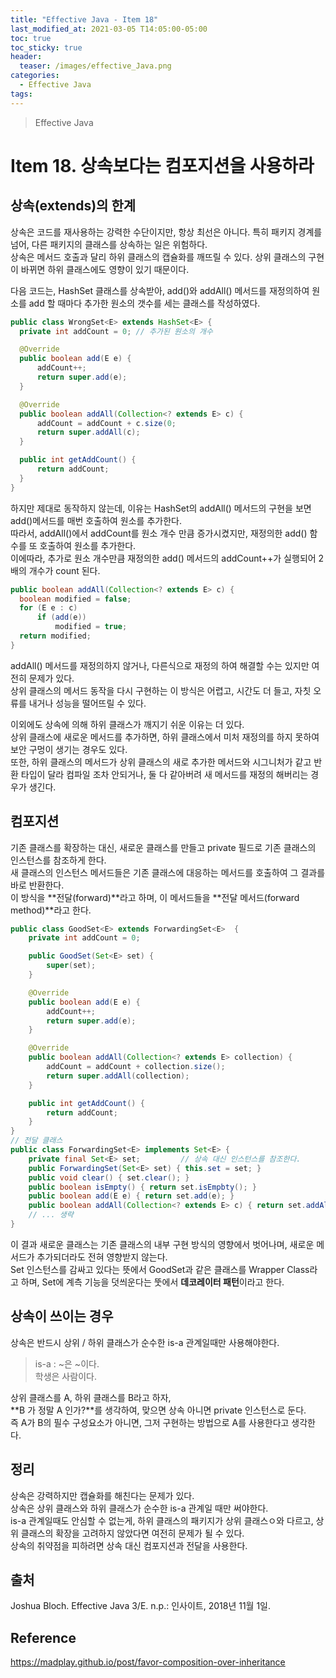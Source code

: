 ```yaml
---
title: "Effective Java - Item 18"
last_modified_at: 2021-03-05 T14:05:00-05:00
toc: true
toc_sticky: true
header:
  teaser: /images/effective_Java.png
categories: 
  - Effective Java
tags:
---
```


> Effective Java

Item 18. 상속보다는 컴포지션을 사용하라
=============
## 상속(extends)의 한계
상속은 코드를 재사용하는 강력한 수단이지만, 항상 최선은 아니다. 특히 패키지 경계를 넘어, 다른 패키지의 클래스를 상속하는 일은 위험하다.  
상속은 메서드 호출과 달리 하위 클래스의 캡슐화를 깨뜨릴 수 있다. 상위 클래스의 구현이 바뀌면 하위 클래스에도 영향이 있기 때문이다.  

다음 코드는, HashSet 클래스를 상속받아, add()와 addAll() 메서드를 재정의하여 원소를 add 할 때마다 추가한 원소의 갯수를 세는 클래스를 작성하였다.  
```java
public class WrongSet<E> extends HashSet<E> {
  private int addCount = 0; // 추가된 원소의 개수

  @Override
  public boolean add(E e) {
      addCount++;
      return super.add(e);
  }

  @Override
  public boolean addAll(Collection<? extends E> c) {
      addCount = addCount + c.size(0;
      return super.addAll(c);
  }

  public int getAddCount() {
      return addCount;
  }
}
```
하지만 제대로 동작하지 않는데, 이유는 HashSet의 addAll() 메서드의 구현을 보면 add()메서드를 매번 호출하여 원소를 추가한다.  
따라서, addAll()에서 addCount를 원소 개수 만큼 증가시켰지만, 재정의한 add() 함수를 또 호출하여 원소를 추가한다.  
이에따라, 추가로 원소 개수만큼 재정의한 add() 메서드의 addCount++가 실행되어 2배의 개수가 count 된다.  
```java
public boolean addAll(Collection<? extends E> c) {
  boolean modified = false;
  for (E e : c)
      if (add(e))
          modified = true;
  return modified;
}
```
addAll() 메서드를 재정의하지 않거나, 다른식으로 재정의 하여 해결할 수는 있지만 여전히 문제가 있다.  
상위 클래스의 메서드 동작을 다시 구현하는 이 방식은 어렵고, 시간도 더 들고, 자칫 오류를 내거나 성능을 떨어뜨릴 수 있다.  

이외에도 상속에 의해 하위 클래스가 깨지기 쉬운 이유는 더 있다.  
상위 클래스에 새로운 메서드를 추가하면, 하위 클래스에서 미처 재정의를 하지 못하여 보안 구멍이 생기는 경우도 있다.  
또한, 하위 클래스의 메서드가 상위 클래스의 새로 추가한 메서드와 시그니처가 같고 반환 타입이 달라 컴파일 조차 안되거나, 둘 다 같아버려 새 메서드를 재정의 해버리는 경우가 생긴다.  

## 컴포지션
기존 클래스를 확장하는 대신, 새로운 클래스를 만들고 private 필드로 기존 클래스의 인스턴스를 참조하게 한다.  
새 클래스의 인스턴스 메서드들은 기존 클래스에 대응하는 메서드를 호출하여 그 결과를 바로 반환한다.  
이 방식을 **전달(forward)**라고 하며, 이 메서드들을 **전달 메서드(forward method)**라고 한다.  
```java
public class GoodSet<E> extends ForwardingSet<E>  {
    private int addCount = 0;

    public GoodSet(Set<E> set) {
        super(set);
    }

    @Override
    public boolean add(E e) {
        addCount++;
        return super.add(e);
    }

    @Override
    public boolean addAll(Collection<? extends E> collection) {
        addCount = addCount + collection.size();
        return super.addAll(collection);
    }

    public int getAddCount() {
        return addCount;
    }
}
// 전달 클래스
public class ForwardingSet<E> implements Set<E> {
    private final Set<E> set;         // 상속 대신 인스턴스를 참조한다.
    public ForwardingSet(Set<E> set) { this.set = set; }
    public void clear() { set.clear(); }
    public boolean isEmpty() { return set.isEmpbty(); }
    public boolean add(E e) { return set.add(e); }
    public boolean addAll(Collection<? extends E> c) { return set.addAll(c); }
    // ... 생략
}
```
이 결과 새로운 클래스는 기존 클래스의 내부 구현 방식의 영향에서 벗어나며, 새로운 메서드가 추가되더라도 전혀 영향받지 않는다.  
Set 인스턴스를 감싸고 있다는 뜻에서 GoodSet과 같은 클래스를 Wrapper Class라고 하며, Set에 계측 기능을 덧씌운다는 뚯에서 **데코레이터 패턴**이라고 한다.  

## 상속이 쓰이는 경우
상속은 반드시 상위 / 하위 클래스가 순수한 is-a 관계일때만 사용해야한다.  
> is-a : ~은 ~이다.  
> 학생은 사람이다.  

상위 클래스를 A, 하위 클래스를 B라고 하자,  
**B 가 정말 A 인가?**를 생각하여, 맞으면 상속 아니면 private 인스턴스로 둔다.  
즉 A가 B의 필수 구성요소가 아니면, 그저 구현하는 방법으로 A를 사용한다고 생각한다.  

## 정리
상속은 강력하지만 캡슐화를 해친다는 문제가 있다.  
상속은 상위 클래스와 하위 클래스가 순수한 is-a 관계일 때만 써야한다.  
is-a 관계일때도 안심할 수 없는게, 하위 클래스의 패키지가 상위 클래스ㅇ와 다르고, 상위 클래스의 확장을 고려하지 않았다면 여전히 문제가 될 수 있다.  
상속의 취약점을 피하려면 상속 대신 컴포지션과 전달을 사용한다.  

## 출처
Joshua Bloch. Effective Java 3/E. n.p.: 인사이트, 2018년 11월 1일.  

## Reference
<https://madplay.github.io/post/favor-composition-over-inheritance>